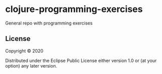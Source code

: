 # clojure-programming-exercises
General repo with programming exercises

## License

Copyright © 2020 

Distributed under the Eclipse Public License either version 1.0 or (at
your option) any later version.
